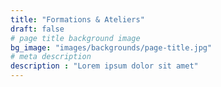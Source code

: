 ```yaml
---
title: "Formations & Ateliers"
draft: false
# page title background image
bg_image: "images/backgrounds/page-title.jpg"
# meta description
description : "Lorem ipsum dolor sit amet"
---
```

